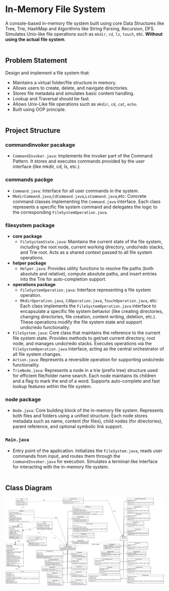 # In-Memory File System <br>
A console-based in-memory file system built using core Data Structures like Tree, Trie, HashMap and Algorithms like String Parsing, Recursion, DFS. <br>
Simulates Unix-like file operations such as `mkdir`, `cd`, `ls`, `touch`, etc. **Without using the actual file system**.<br><br>

## Problem Statement <br>
Design and implement a file system that: <br>
- Maintains a virtual folder/file structure in memory. <br>
- Allows users to create, delete, and navigate directories. <br>
- Stores file metadata and simulates basic content handling. <br>
- Lookup and Traversal should be fast. <br>
- Allows Unix-Like file operations such as `mkdir`, `cd`, `cat`, `echo`. <br>
- Built using OOP principle. <br><br>

## Project Structure <br>

### commandinvoker pacakage <br>
- `CommandInvoker.java`: Implements the invoker part of the Command Pattern. It stores and executes commands provided by the user interface (like mkdir, cd, ls, etc.). <br>

### commands packge <br>
- `Command.java`:  Interface for all user commands in the system. <br>
- `MkdirCommand.java`,`CdCommand.java`,`LsCommand.java`,etc: Concrete command classes implementing the `Command.java` interface. Each class represents a specific file system command and delegates the logic to the corresponding `FileSystemOperation.java`.<br>

### filesystem package <br>
- **core package** <br>
    - `FileSystemState.java`: Maintains the current state of the file system, including the root node, current working directory, undo/redo stacks, and Trie root. Acts as a shared context passed to all file system operations. <br>
- **helper package** <br>
    - `Helper.java`: Provides utility functions to resolve file paths (both absolute and relative), compute absolute paths, and insert entries into the Trie for auto-completion support. <br>
- **operations package** <br>
    - `FileSystemOperation.java`: Interface representing a file system operation. <br>
    - `MkdirOperation.java`, `CdOperation.java`, `TouchOperation.java`, etc: Each class implements the `FileSystemOperation.java` interface to encapsulate a specific file system behavior (like creating directories, changing directories, file creation, content writing, deletion, etc.). These operations modify the file system state and support undo/redo functionality. <br>
- `FileSystem.java`: Core class that maintains the reference to the current file system state. Provides methods to get/set current directory, root node, and manages undo/redo stacks. Executes operations via the `FileSystemOperation.java` interface, acting as the central orchestrator of all file system changes. <br>
- `Action.java`: Represents a reversible operation for supporting undo/redo functionality.
- `TrieNode.java`: Represents a node in a trie (prefix tree) structure used for efficient file/folder name search. Each node maintains its children and a flag to mark the end of a word. Supports auto-complete and fast lookup features within the file system. <br>

### node package <br>
- `Node.java`: Core building block of the in-memory file system. Represents both files and folders using a unified structure. Each node stores metadata such as name, content (for files), child nodes (for directories), parent reference, and optional symbolic link support. <br>

### `Main.java` <br>
- Entry point of the application. Initializes the `FileSystem.java`, reads user commands from input, and routes them through the `CommandInvoker.java` for execution. Simulates a terminal-like interface for interacting with the in-memory file system. <br><br>

## Class Diagram <br>
![Class Diagram](In-Memory-File-System/diagrams/Class_Diagram.png) <br><br>
